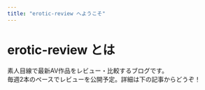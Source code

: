 ```yaml
---
title: "erotic-review へようこそ"
---
```


# erotic-review とは  
素人目線で最新AV作品をレビュー・比較するブログです。  
毎週2本のペースでレビューを公開予定。詳細は下の記事からどうぞ！
